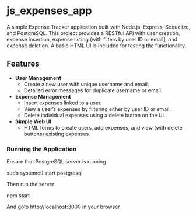 # js_expenses_app

A simple Expense Tracker application built with Node.js, Express, Sequelize, and PostgreSQL. This project provides a RESTful API with user creation, expense insertion, expense listing (with filters by user ID or email), and expense deletion. A basic HTML UI is included for testing the functionality.

## Features

- **User Management**
  - Create a new user with unique username and email.
  - Detailed error messages for duplicate username or email.
- **Expense Management**
  - Insert expenses linked to a user.
  - View a user’s expenses by filtering either by user ID or email.
  - Delete individual expenses using a delete button on the UI.
- **Simple Web UI**
  - HTML forms to create users, add expenses, and view (with delete buttons) existing expenses.


### Running the Application

Ensure that PostgreSQL server is running

sudo systemctl start postgresql

Then run the server

npm start

And goto http://localhost:3000 in your browser
